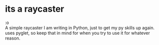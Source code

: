 # its a raycaster
:o <br>
A simple raycaster I am writing in Python, just to get my py skills up again. uses pyglet, so keep that in mind for when you try to use it for whatever reason.